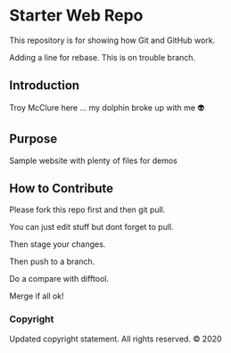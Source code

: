 # Starter Web Repo

This repository is for showing how Git and GitHub work.

Adding a line for rebase. This is on trouble branch.

## Introduction

Troy McClure here ... my dolphin broke up with me :alien:

## Purpose

Sample website with plenty of files for demos

## How to Contribute

Please fork this repo first and then git pull.

You can just edit stuff but dont forget to pull.  

Then stage your changes.

Then push to a branch.

Do a compare with difftool.

Merge if all ok!

### Copyright

Updated copyright statement. All rights reserved. &copy; 2020
